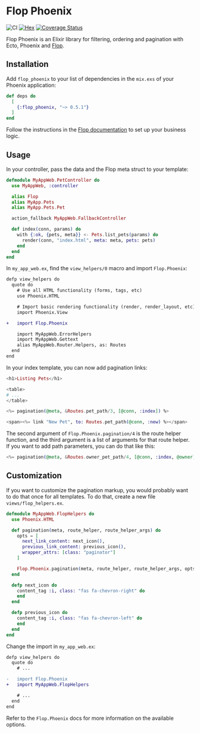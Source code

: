 # Flop Phoenix

![CI](https://github.com/woylie/flop_phoenix/workflows/CI/badge.svg) [![Hex](https://img.shields.io/hexpm/v/flop_phoenix)](https://hex.pm/packages/flop_phoenix) [![Coverage Status](https://coveralls.io/repos/github/woylie/flop_phoenix/badge.svg)](https://coveralls.io/github/woylie/flop_phoenix)

Flop Phoenix is an Elixir library for filtering, ordering and pagination
with Ecto, Phoenix and [Flop](https://hex.pm/packages/flop).

## Installation

Add `flop_phoenix` to your list of dependencies in the `mix.exs` of your Phoenix
application:

```elixir
def deps do
  [
    {:flop_phoenix, "~> 0.5.1"}
  ]
end
```

Follow the instructions in the
[Flop documentation](https://hex.pm/packages/flop) to set up your business
logic.

## Usage

In your controller, pass the data and the Flop meta struct to your template:

```elixir
defmodule MyAppWeb.PetController do
  use MyAppWeb, :controller

  alias Flop
  alias MyApp.Pets
  alias MyApp.Pets.Pet

  action_fallback MyAppWeb.FallbackController

  def index(conn, params) do
    with {:ok, {pets, meta}} <- Pets.list_pets(params) do
      render(conn, "index.html", meta: meta, pets: pets)
    end
  end
end
```

In `my_app_web.ex`, find the `view_helpers/0` macro and import `Flop.Phoenix`:

```diff
defp view_helpers do
  quote do
    # Use all HTML functionality (forms, tags, etc)
    use Phoenix.HTML

    # Import basic rendering functionality (render, render_layout, etc)
    import Phoenix.View

+   import Flop.Phoenix

    import MyAppWeb.ErrorHelpers
    import MyAppWeb.Gettext
    alias MyAppWeb.Router.Helpers, as: Routes
  end
end
```

In your index template, you can now add pagination links:

```elixir
<h1>Listing Pets</h1>

<table>
# ...
</table>

<%= pagination(@meta, &Routes.pet_path/3, [@conn, :index]) %>

<span><%= link "New Pet", to: Routes.pet_path(@conn, :new) %></span>
```

The second argument of `Flop.Phoenix.pagination/4` is the route helper function,
and the third argument is a list of arguments for that route helper. If you
want to add path parameters, you can do that like this:

```elixir
<%= pagination(@meta, &Routes.owner_pet_path/4, [@conn, :index, @owner]) %>
```

## Customization

If you want to customize the pagination markup, you would probably want to do
that once for all templates. To do that, create a new file
`views/flop_helpers.ex`.

```elixir
defmodule MyAppWeb.FlopHelpers do
  use Phoenix.HTML

  def pagination(meta, route_helper, route_helper_args) do
    opts = [
      next_link_content: next_icon(),
      previous_link_content: previous_icon(),
      wrapper_attrs: [class: "paginator"]
    ]

    Flop.Phoenix.pagination(meta, route_helper, route_helper_args, opts)
  end

  defp next_icon do
    content_tag :i, class: "fas fa-chevron-right" do
    end
  end

  defp previous_icon do
    content_tag :i, class: "fas fa-chevron-left" do
    end
  end
end
```

Change the import in `my_app_web.ex`:

```diff
defp view_helpers do
  quote do
    # ...

-   import Flop.Phoenix
+   import MyAppWeb.FlopHelpers

    # ...
  end
end
```

Refer to the `Flop.Phoenix` docs for more information on the available options.
